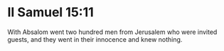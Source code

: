 # II Samuel 15:11

With Absalom went two hundred men from Jerusalem who were invited guests, and they went in their innocence and knew nothing.
